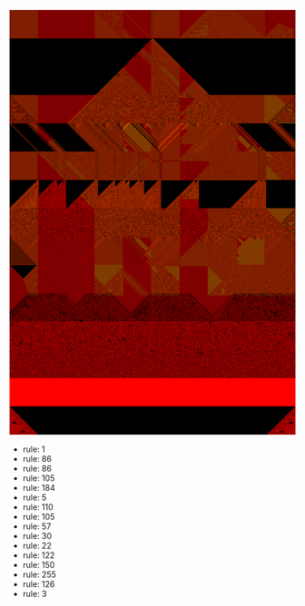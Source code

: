 ![photo](./output.png) 
 * rule: 1
* rule: 86
* rule: 86
* rule: 105
* rule: 184
* rule: 5
* rule: 110
* rule: 105
* rule: 57
* rule: 30
* rule: 22
* rule: 122
* rule: 150
* rule: 255
* rule: 126
* rule: 3
